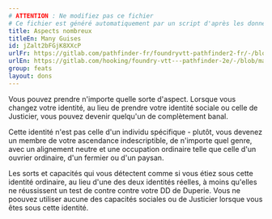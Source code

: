 ```yaml
---
# ATTENTION : Ne modifiez pas ce fichier
# Ce fichier est généré automatiquement par un script d'après les données du module Foundry VTT officiel et de sa traduction
title: Aspects nombreux
titleEn: Many Guises
id: jZalt2bFGjK8XXcP
urlFr: https://gitlab.com/pathfinder-fr/foundryvtt-pathfinder2-fr/-/blob/master/data/feats/jZalt2bFGjK8XXcP.htm
urlEn: https://gitlab.com/hooking/foundry-vtt---pathfinder-2e/-/blob/master/packs/data/feats.db/many-guises.json
group: feats
layout: dons
---
```

Vous pouvez prendre n'importe quelle sorte d'aspect. Lorsque vous changez votre identité, au lieu de prendre votre identité sociale ou celle de Justicier, vous pouvez devenir quelqu'un de complètement banal.

Cette identité n'est pas celle d'un individu spécifique - plutôt, vous devenez un membre de votre ascendance indescriptible, de n'importe quel genre, avec un alignement neutre et une occupation ordinaire telle que celle d'un ouvrier ordinaire, d'un fermier ou d'un paysan.

Les sorts et capacités qui vous détectent comme si vous étiez sous cette identité ordinaire, au lieu d'une des deux identités réelles, à moins qu'elles ne réussissent un test de contre contre votre DD de Duperie. Vous ne poouvez utiliser aucune des capacités sociales ou de Justicier lorsque vous êtes sous cette identité.


